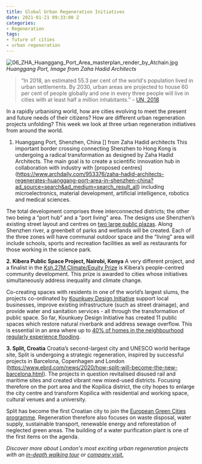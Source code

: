 ```yaml
---
title: Global Urban Regeneration Initiatives
date: 2021-01-21 09:33:00 Z
categories:
- Regeneration
tags:
- future of cities
- urban regeneration
---
```


![06_ZHA_Huanggang_Port_Area_masterplan_render_by_Atchain.jpg](/uploads/06_ZHA_Huanggang_Port_Area_masterplan_render_by_Atchain.jpg)
*Huanggang Port, Image from Zaha Hadid Architects*


> “In 2018, an estimated 55.3 per cent of the world's population lived in urban settlements. By 2030, urban areas are projected to house 60 per cent of people globally and one in every three people will live in cities with at least half a million inhabitants.” – [UN, 2018](https://www.un.org/en/events/citiesday/assets/pdf/the_worlds_cities_in_2018_data_booklet.pdf)

In a rapidly urbanising world, how are cities evolving to meet the present and future needs of their citizens? How are different urban regeneration projects unfolding? This week we look at three urban regeneration initiatives from around the world.

1. Huanggang Port, Shenzhen, China 
[] from Zaha Hadid architects
This important border crossing connecting Shenzhen to Hong Kong is undergoing a radical transformation as designed by Zaha Hadid Architects. The main goal is to create a scientific innovation hub in collaboration with industry with [proposed centres] (https://www.archdaily.com/953376/zaha-hadid-architects-regenerates-huanggang-port-area-in-shenzhen-china?ad_source=search&ad_medium=search_result_all) including microelectronics, material development, artificial intelligence, robotics and medical sciences.

The total development comprises three interconnected districts; the other two being a “port hub” and a “port living” area. The designs use Shenzhen’s existing street layout and centres on [two large public plazas](https://www.architectsdatafile.co.uk/news/huanggang-port-area-masterplan/). Along Shenzhen river, a greenbelt of parks and wetlands will be created. Each of the three zones will have communal outdoor space and the “living” area will include schools, sports and recreation facilities as well as restaurants for those working in the science park.


**2.  Kibera Public Space Project, Nairobi, Kenya**
A very different project, and a finalist in the [Ksh.27M Climate/Equity Prize](https://citizentv.co.ke/lifestyle/kibera-public-space-project-among-five-finalists-for-ksh-27m-climate-equity-prize-2393706/) is Kibera’s people-centred community development. This prize is awarded to cities whose initiatives simultaneously address inequality and climate change.

Co-creating spaces with residents in one of the world’s largest slums, the projects co-ordinated by [Kounkuey Design Initiative](https://www.kounkuey.org/) support local businesses, improve existing infrastructure (such as street drainage), and provide water and sanitation services - all through the transformation of public space. So far, Kounkuey Design Initiative has created 11 public spaces which restore natural riverbank and address sewage overflow. This is essential in an area where up to [40% of homes in the neighbourhood regularly experience flooding](https://www.weforum.org/agenda/2021/01/projects-address-climate-crisis-inequality-cities-urban-areas/).

**3. Split, Croatia**
Croatia’s second-largest city and UNESCO world heritage site, Split is undergoing a strategic regeneration, inspired by successful projects in Barcelona, Copenhagen and London (https://www.ebrd.com/news/2020/how-split-will-become-the-new-barcelona.html). The projects in question revitalised disused rail and maritime sites and created vibrant new mixed-used districts. Focusing therefore on the port area and the Kopilica district, the city hopes to enlarge the city centre and transform Kopilica with residential and working space, cultural venues and a university. 

Split has become the first Croatian city to join the [European Green Cities programme](https://emerging-europe.com/news/split-becomes-first-croatian-city-to-join-the-european-green-cities-programme/). Regeneration therefore also focuses on waste disposal, water supply, sustainable transport, renewable energy and reforestation of neglected green areas. The building of a water purification plant is one of the first items on the agenda.

*Discover more about London's most exciting urban regeneration projects with an [in-depth walking tour](https://www.insiderlondon.com/london/educational-tours/kings-cross-regeneration/) or [company visit.](https://www.insiderlondon.com/london/company-visits/)*
